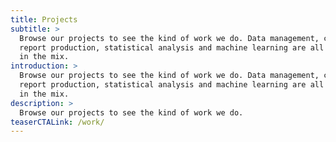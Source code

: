 ```yaml
---
title: Projects
subtitle: >
  Browse our projects to see the kind of work we do. Data management, coded
  report production, statistical analysis and machine learning are all there
  in the mix.
introduction: >
  Browse our projects to see the kind of work we do. Data management, coded
  report production, statistical analysis and machine learning are all there
  in the mix.
description: >
  Browse our projects to see the kind of work we do.
teaserCTALink: /work/
---
```

